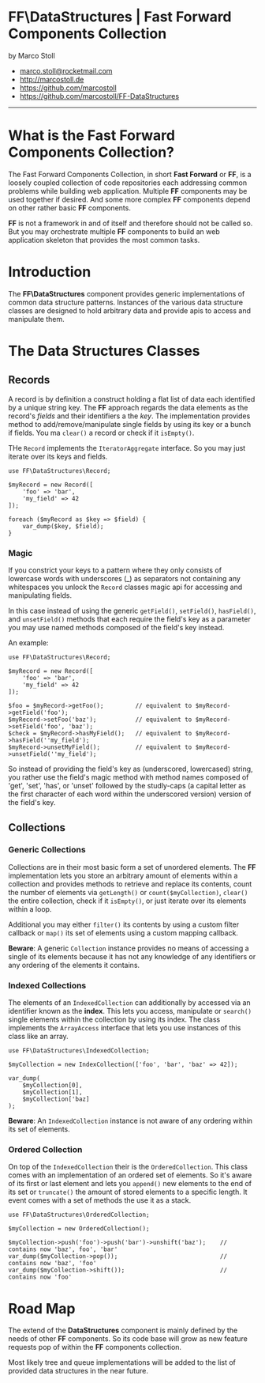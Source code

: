 FF\DataStructures | Fast Forward Components Collection
===============================================================================

by Marco Stoll

- <marco.stoll@rocketmail.com>
- <http://marcostoll.de>
- <https://github.com/marcostoll>
- <https://github.com/marcostoll/FF-DataStructures>
------------------------------------------------------------------------------------------------------------------------

# What is the Fast Forward Components Collection?
The Fast Forward Components Collection, in short **Fast Forward** or **FF**, is a loosely coupled collection of code 
repositories each addressing common problems while building web application. Multiple **FF** components may be used 
together if desired. And some more complex **FF** components depend on other rather basic **FF** components.

**FF** is not a framework in and of itself and therefore should not be called so. 
But you may orchestrate multiple **FF** components to build an web application skeleton that provides the most common 
tasks.

# Introduction

The **FF\DataStructures** component provides generic implementations of common data structure patterns. Instances of the
various data structure classes are designed to hold arbitrary data and provide apis to access and manipulate them.

# The Data Structures Classes

## Records

A record is by definition a construct holding a flat list of data each identified by a unique string key. The **FF**
approach regards the data elements as the record's *fields* and their identifiers a the *key*. The implementation 
provides method to add/remove/manipulate single fields by using its key or a bunch if fields. You ma `clear()` a record
or check if it `isEmpty()`.

THe `Record` implements the `IteratorAggregate` interface. So you may just iterate over its keys and fields.

    use FF\DataStructures\Record;
    
    $myRecord = new Record([
        'foo' => 'bar',
        'my_field' => 42
    ]);

    foreach ($myRecord as $key => $field) {
        var_dump($key, $field);
    } 

### Magic

If you constrict your keys to a pattern where they only consists of lowercase words with underscores (_) as separators
not containing any whitespaces you unlock the `Record` classes magic api for accessing and manipulating fields.

In this case instead of using the generic `getField()`, `setField()`, `hasField()`, and `unsetField()` methods that each
require the field's key as a parameter you may use named methods composed of the field's key instead.

An example:

    use FF\DataStructures\Record;
    
    $myRecord = new Record([
        'foo' => 'bar',
        'my_field' => 42
    ]);
    
    $foo = $myRecord->getFoo();         // equivalent to $myRecord->getField('foo');
    $myRecord->setFoo('baz');           // equivalent to $myRecord->setField('foo', 'baz');
    $check = $myRecord->hasMyField();   // equivalent to $myRecord->hasField(''my_field');
    $myRecord->unsetMyField();          // equivalent to $myRecord->unsetField(''my_field');
    
So instead of providing the field's key as (underscored, lowercased) string, you rather use the field's magic method
with method names composed of 'get', 'set', 'has', or 'unset' followed by the studly-caps (a capital letter as the first
character of each word within the underscored version)  version of the field's key.

## Collections

### Generic Collections

Collections are in their most basic form a set of unordered elements. The **FF** implementation lets you store an 
arbitrary amount of elements within a collection and provides methods to retrieve and replace its contents, count
the number of elements via `getLength()` or `count($myCollection)`, `clear()` the entire collection, check if it 
`isEmpty()`, or just iterate over its elements within a loop.

Additional you may either `filter()` its contents by using a custom filter callback or `map()` its set of elements
using a custom mapping callback.

**Beware**: A generic `Collection` instance provides no means of accessing a single of its elements because it has not
any knowledge of any identifiers or any ordering of the elements it contains.

### Indexed Collections

The elements of an `IndexedCollection` can additionally by accessed via an identifier known as the **index**. This lets
you access, manipulate or `search()` single elements within the collection by using its index. The class implements the
`ArrayAccess` interface that lets you use instances of this class like an array.

    use FF\DataStructures\IndexedCollection;
    
    $myCollection = new IndexCollection(['foo', 'bar', 'baz' => 42]);
    
    var_dump(
        $myCollection[0],
        $myCollection[1],
        $myCollection['baz]
    );
    
**Beware**: An `IndexedCollection` instance is not aware of any ordering within its set of elements.

### Ordered Collection

On top of the `IndexedCollection` their is the `OrderedCollection`. This class comes with an implementation of an 
ordered set of elements. So it's aware of its first or last element and lets you `append()` new elements to the end
of its set or `truncate()` the amount of stored elements to a specific length.
It event comes with a set of methods the use it as a stack.

    use FF\DataStructures\OrderedCollection;
        
    $myCollection = new OrderedCollection();
    
    $myCollection->push('foo')->push('bar')->unshift('baz');    // contains now 'baz', foo', 'bar'
    var_dump($myCollection->pop());                             // contains now 'baz', 'foo'
    var_dump($myCollection->shift());                           // contains now 'foo' 

# Road Map

The extend of the **DataStructures** component is mainly defined by the needs of other **FF** components. So its code
base will grow as new feature requests pop of within the **FF** components collection.

Most likely tree and queue implementations will be added to the list of provided data structures in the near future.